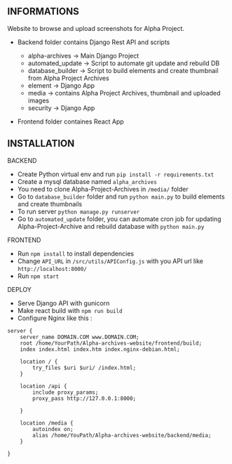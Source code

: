 INFORMATIONS
-----------

Website to browse and upload screenshots for Alpha Project.

- Backend folder contains Django Rest API and scripts
    - alpha-archives -> Main Django Project
    - automated_update -> Script to automate git update and rebuild DB
    - database_builder -> Script to build elements and create thumbnail from Alpha Project Archives
    - element -> Django App
    - media -> contains Alpha Project Archives, thumbnail and uploaded images
    - security -> Django App

- Frontend folder containes React App

INSTALLATION
------------

BACKEND

- Create Python virtual env and run ```pip install -r requirements.txt```
- Create a mysql database named ```alpha_archives```
- You need to clone Alpha-Project-Archives in ```/media/``` folder
- Go to ```database_builder``` folder and run ```python main.py``` to build elements and create thumbnails
- To run server ```python manage.py runserver```
- Go to ```automated_update``` folder, you can automate cron job for updating Alpha-Project-Archive and rebuild database with ```python main.py```

FRONTEND

- Run ```npm install``` to install dependencies
- Change ```API_URL``` in ```/src/utils/APIConfig.js``` with you API url like ```http://localhost:8000/```
- Run ```npm start```


DEPLOY

- Serve Django API with gunicorn
- Make react build with ```npm run build```
- Configure Nginx like this : 

```
server {
    server_name DOMAIN.COM www.DOMAIN.COM;
    root /home/YourPath/Alpha-archives-website/frontend/build;
    index index.html index.htm index.nginx-debian.html;

    location / {
        try_files $uri $uri/ /index.html;
    }

    location /api {
        include proxy_params;
        proxy_pass http://127.0.0.1:8000;

    }

    location /media {
        autoindex on;
        alias /home/YouPath/Alpha-archives-website/backend/media;
    }

}
```
